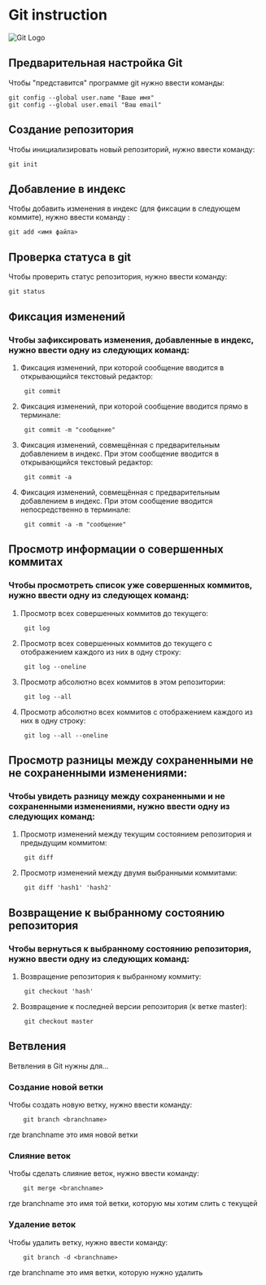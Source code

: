 # **Git instruction**
![Git Logo](git.png)

## Предварительная настройка Git

Чтобы "представится" программе git нужно ввести команды:

    git config --global user.name "Ваше имя"
    git config --global user.email "Ваш email"

## Создание репозитория

Чтобы инициализировать новый репозиторий, нужно ввести команду:

    git init

## Добавление в индекс

Чтобы добавить изменения в индекс (для фиксации в следующем коммите), нужно ввести команду :

    git add <имя файла>

## Проверка статуса в git

Чтобы проверить статус репозитория, нужно ввести команду:

    git status

## Фиксация изменений

### Чтобы зафиксировать изменения, добавленные в индекс, нужно ввести одну из следующих команд:

1. Фиксация изменений, при которой сообщение вводится в открывающийся текстовый редактор:

        git commit

2. Фиксация изменений, при которой сообщение вводится прямо в терминале:

        git commit -m "сообщение"

3. Фиксация изменений, совмещённая с предварительным добавлением в индекс. При этом сообщение вводится в открывающийся текстовый редактор:

        git commit -a

4. Фиксация изменений, совмещённая с предварительным добавлением в индекс. При этом сообщение вводится непосредственно в терминале:

        git commit -a -m "сообщение"

## Просмотр информации о совершенных коммитах

### Чтобы просмотреть список уже совершенных коммитов, нужно ввести одну из следующех команд:

1. Просмотр всех совершенных коммитов до текущего:

        git log

2. Просмотр всех совершенных коммитов до текущего с отображением каждого из них в одну строку:

        git log --oneline

3. Просмотр абсолютно всех коммитов в этом репозитории:

        git log --all

4. Просмотр абсолютно всех коммитов с отображением каждого из них в одну строку:

        git log --all --oneline

## Просмотр разницы между сохраненными не не сохраненными изменениями:

### Чтобы увидеть разницу между сохраненными и не сохраненными изменениями, нужно ввести одну из следующих команд:

1. Просмотр изменений между текущим состоянием репозитория и предыдущим коммитом:

        git diff

2. Просмотр изменений между двумя выбранными коммитами:

        git diff 'hash1' 'hash2'

## Возвращение к выбранному состоянию репозитория

### Чтобы вернуться к выбранному состоянию репозитория, нужно ввести одну из следующих команд:

1. Возвращение репозитория к выбранному коммиту:

        git checkout 'hash'

2. Возвращение к последней версии репозитория (к ветке master):

        git checkout master

## Ветвления

Ветвления в Git нужны для...

### Создание новой ветки

Чтобы создать новую ветку, нужно ввести команду:

        git branch <branchname>

где branchname это имя новой ветки

### Слияние веток

Чтобы сделать слияние веток, нужно ввести команду:

        git merge <branchname>

где branchname это имя той ветки, которую мы хотим слить с текущей

### Удаление веток

Чтобы удалить ветку, нужно ввести команду:

        git branch -d <branchname>

где branchname это имя ветки, которую нужно удалить
